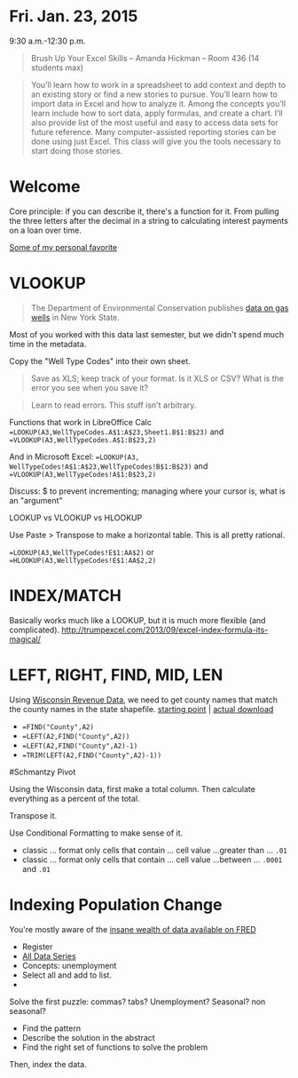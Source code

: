 #  Fri. Jan. 23, 2015
9:30 a.m.-12:30 p.m.

> Brush Up Your Excel Skills – Amanda Hickman – Room 436 (14 students max)

> You’ll learn how to work in a spreadsheet to add context and depth to an existing story or find a new stories to pursue. You’ll learn how to import data in Excel and how to analyze it. Among the concepts you’ll learn include how to sort data, apply formulas, and create a chart. I’ll also provide list of the most useful and easy to access data sets for future reference. Many computer-assisted reporting stories can be done using just Excel. This class will give you the tools necessary to start doing those stories.


# Welcome
Core principle: if you can describe it, there's a function for it. From pulling the three letters after the decimal in a string to calculating interest payments on a loan over time.

[Some of my personal favorite](https://github.com/amandabee/cunyjdata/wiki/Tip-Sheet:-Spreadsheets)


# VLOOKUP

> The Department of Environmental Conservation publishes [data on gas wells](http://www.dec.ny.gov/energy/1603.html) in New York State. 

Most of you worked with this data last semester, but we didn't spend much time in the metadata. 

Copy the "Well Type Codes" into their own sheet.

> Save as XLS; keep track of your format. Is it XLS or CSV? What is the error you see when you save it?

> Learn to read errors. This stuff isn't arbitrary. 

Functions that work in LibreOffice Calc `=LOOKUP(A3,WellTypeCodes.A$1:A$23,Sheet1.B$1:B$23)` and `=VLOOKUP(A3,WellTypeCodes.A$1:B$23,2)`

And in Microsoft Excel: `=LOOKUP(A3, WellTypeCodes!A$1:A$23,WellTypeCodes!B$1:B$23)` and `=VLOOKUP(A3,WellTypeCodes!A$1:B$23,2)`

Discuss: $ to prevent incrementing; managing where your cursor is, what is an "argument"

LOOKUP vs VLOOKUP vs HLOOKUP

Use Paste > Transpose to make a horizontal table. This is all pretty rational. 

`=LOOKUP(A3,WellTypeCodes!E$1:AA$2)` or `=HLOOKUP(A3,WellTypeCodes!E$1:AA$2,2)`

# INDEX/MATCH

Basically works much like a LOOKUP, but it is much more flexible (and complicated).
<http://trumpexcel.com/2013/09/excel-index-formula-its-magical/>

# LEFT, RIGHT, FIND, MID, LEN

Using [Wisconsin Revenue Data](https://github.com/amandabee/workshops/blob/master/2015/Ravitch/data/wi_revenues.csv), we need to get county names that match the county names in the state shapefile. [starting point](http://dnr.wi.gov/maps/gis/geolibrary.html) | [actual download](ftp://dnrftp01.wi.gov/geodata/county_bnds/)

* `=FIND("County",A2)` 
* `=LEFT(A2,FIND("County",A2))`
* `=LEFT(A2,FIND("County",A2)-1)`
* `=TRIM(LEFT(A2,FIND("County",A2)-1))`

#Schmantzy Pivot

Using the Wisconsin data, first make a total column. Then calculate everything as a percent of the total.

Transpose it.

Use Conditional Formatting to make sense of it. 

* classic ... format only cells that contain ... cell value ...greater than ... `.01`
* classic ... format only cells that contain ... cell value ...between ... `.0001` and `.01`

# Indexing Population Change

You're mostly aware of the [insane wealth of data available on FRED](http://research.stlouisfed.org/fred2/categories)

* Register
* [All Data Series](https://research.stlouisfed.org/fred2/tags/series)
* Concepts: unemployment  
* Select all and add to list. 
* 

Solve the first puzzle: commas? tabs? Unemployment? Seasonal? non seasonal? 

+ Find the pattern
+ Describe the solution in the abstract
+ Find the right set of functions to solve the problem

Then, index the data. 
